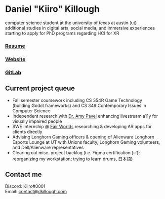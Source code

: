 # Daniel "Kiiro" Killough

computer science student at the university of texas at austin (ut)
\
additional studies in digital arts, social media, and immersive experiences
\
starting to apply for PhD programs regarding HCI for XR

### [Resume](https://drive.google.com/file/d/1XQNgKpj7f27nfYVgPPQ7o2KsROVk_Dnu/view)
### [Website](https://dkillough.com/)
### [GitLab](https://gitlab.com/dkillough)

## Current project queue
- Fall semester coursework including CS 354R Game Technology (building Godot frameworks) and CS 349 Contemporary Issues in Computer Science
- Independent research with [Dr. Amy Pavel](https://amypavel.com/) enhancing livestream a11y for visually impaired people
- SWE Internship @ [Fair Worlds](https://www.fairworlds.com) researching & developing AR apps for clients directly
- Advising Longhorn Gaming officers & opening of Alienware Longhorn Esports Lounge at UT with Unions faculty, Longhorn Gaming volunteers, and Dell/Alienware representatives
- Clearing out misc. project backlog (i.e. Figma certification (✅); reorganizing my workstation; trying to learn drums, 日本語)

## Contact me

Discord: Kiiro#0001\
Email: contact@dkillough.com

